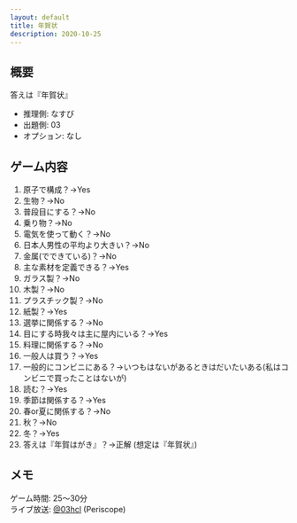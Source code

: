 ```yaml
---
layout: default
title: 年賀状
description: 2020-10-25
---
```


## 概要

答えは『年賀状』

- 推理側: なすび
- 出題側: 03
- オプション: なし

## ゲーム内容

1. 原子で構成？→Yes
2. 生物？→No
3. 普段目にする？→No
4. 乗り物？→No
5. 電気を使って動く？→No
6. 日本人男性の平均より大きい？→No
7. 金属(でできている)？→No
8. 主な素材を定義できる？→Yes
9. ガラス製？→No
10. 木製？→No
11. プラスチック製？→No
12. 紙製？→Yes
13. 選挙に関係する？→No
14. 目にする時我々は主に屋内にいる？→Yes
15. 料理に関係する？→No
16. 一般人は買う？→Yes
17. 一般的にコンビニにある？→いつもはないがあるときはだいたいある(私はコンビニで買ったことはないが)
18. 読む？→Yes
19. 季節は関係する？→Yes
20. 春or夏に関係する？→No
21. 秋？→No
22. 冬？→Yes
23. 答えは『年賀はがき』？→正解 (想定は『年賀状』)

## メモ

ゲーム時間: 25～30分  
ライブ放送: [@03hcl](https://www.periscope.tv/03hcl/1MnGndDRbeMxO) (Periscope)
